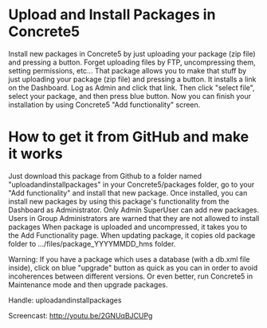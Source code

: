 Upload and Install Packages in Concrete5
========================================
Install new packages in Concrete5 by just uploading your package (zip file) and pressing a button.
Forget uploading files by FTP, uncompressing them, setting permissions, etc...
That package allows you to make that stuff by just uploading your package (zip file) and pressing a button. 
It installs a link on the Dashboard. Log as Admin and click that link. Then click "select file", select your package,
and then press blue button. Now you can finish your installation by using Concrete5 "Add functionality" screen.


How to get it from GitHub and make it works
========================================
Just download this package from Github to a folder named "uploadandinstallpackages" in your Concrete5/packages folder,
go to your "Add functionality" and install that new package. 
Once installed, you can install new packages by using this package's functionality from the Dashboard as Administrator.
Only Admin SuperUser can add new packages. Users in Group Administrators are warned that they are not allowed to 
install packages When package is uploaded and uncompressed, it takes you to the Add Functionality page.
When updating package, it copies old package folder to .../files/package_YYYYMMDD_hms folder.

Warning: If you have a package which uses a database (with a db.xml file inside), click on blue "upgrade" button 
as quick as you can in order to avoid incoherences between different versions. Or even better, run Concrete5 
in Maintenance mode and then upgrade packages. 

Handle: uploadandinstallpackages

Screencast: http://youtu.be/2GNUqBJCUPg
 
